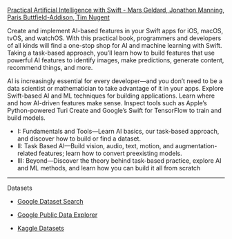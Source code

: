 [Practical Artificial Intelligence with Swift - Mars Geldard, Jonathon Manning, Paris Buttfield-Addison, Tim Nugent](https://www.oreilly.com/library/view/practical-artificial-intelligence/9781492044802/)

Create and implement AI-based features in your Swift apps for iOS, macOS, tvOS, and watchOS. With this practical book, programmers and developers of all kinds will find a one-stop shop for AI and machine learning with Swift. Taking a task-based approach, you’ll learn how to build features that use powerful AI features to identify images, make predictions, generate content, recommend things, and more.

AI is increasingly essential for every developer—and you don’t need to be a data scientist or mathematician to take advantage of it in your apps. Explore Swift-based AI and ML techniques for building applications. Learn where and how AI-driven features make sense. Inspect tools such as Apple’s Python-powered Turi Create and Google’s Swift for TensorFlow to train and build models.

* I: Fundamentals and Tools—Learn AI basics, our task-based approach, and discover how to build or find a dataset.
* II: Task Based AI—Build vision, audio, text, motion, and augmentation-related features; learn how to convert preexisting models.
* III: Beyond—Discover the theory behind task-based practice, explore AI and ML methods, and learn how you can build it all from scratch

- - - -

Datasets

* [Google Dataset Search](https://datasetsearch.research.google.com)

* [Google Public Data Explorer](https://www.google.com/publicdata/directory)

* [Kaggle Datasets](https://www.kaggle.com/datasets)

